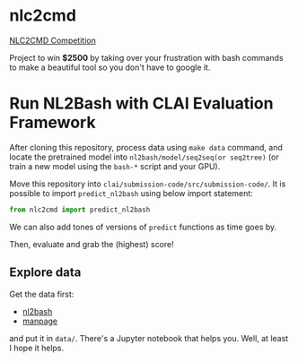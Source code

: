 # nlc2cmd

[NLC2CMD Competition](http://nlc2cmd.us-east.mybluemix.net/)

Project to win **$2500** by taking over your frustration with bash commands to make a beautiful tool so you don't have to google it. 

# Run NL2Bash with CLAI Evaluation Framework

After cloning this repository, process data using `make data` command, and locate the pretrained model into `nl2bash/model/seq2seq(or seq2tree)` (or train a new model using the `bash-*` script and your GPU).


Move this repository into `clai/submission-code/src/submission-code/`.
It is possible to import `predict_nl2bash` using below import statement:

```python
from nlc2cmd import predict_nl2bash
```
We can also add tones of versions of `predict` functions as time goes by.

Then, evaluate and grab the (highest) score!


## Explore data

Get the data first:

 * [nl2bash](https://ibm.box.com/v/nl2bash-data)
 * [manpage](https://ibm.box.com/v/nlc2cmd-manpagedata)

and put it in `data/`. There's a Jupyter notebook that helps you. 
Well, at least I hope it helps.
